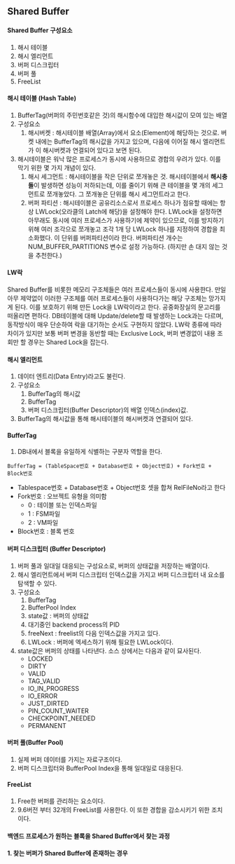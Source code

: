 ## Shared Buffer

#### Shared Buffer 구성요소
1. 해시 테이블
2. 해시 엘리먼트
3. 버퍼 디스크립터
4. 버퍼 풀
5. FreeList

#### 해시 테이블 (Hash Table)
1. BufferTag(버퍼의 주민번호같은 것)의 해시함수에 대입한 해시값이 모여 있는 배열
2. 구성요소
   1. 해시버켓 : 해시테이블 배열(Array)에서 요소(Element)에 해당하는 것으로. 버켓 내에는 BufferTag의 해시값을 가지고 있으며, 다음에 이어질 해시 엘리먼트가 이 해시버켓과 연결되어 있다고 보면 된다.
4. 해시테이블은 워낙 많은 프로세스가 동시에 사용하므로 경합의 우려가 있다. 이를 막기 위한 몇 가지 개념이 있다.
   1. 해시 세그먼트 : 해시테이블을 작은 단위로 쪼개놓은 것. 해시테이블에서 **해시충돌**이 발생하면 성능이 저하되는데, 이를 줄이기 위해 큰 테이블을 몇 개의 세그먼트로 쪼개놓았다. 그 쪼개놓은 단위를 해시 세그먼트라고 한다.
   3. 버퍼 파티션 : 해시테이블은 공유리소스로서 프로세스 하나가 점유할 때에는 항상 LWLock(오라클의 Latch에 해당)을 설정해야 한다. LWLock을 설정하면 아무래도 동시에 여러 프로세스가 사용하기에 제약이 있으므로, 이를 방지하기 위해 여러 조각으로 쪼개놓고 조각 1개 당 LWLock 하나를 지정하여 경합을 최소화했다. 이 단위를 버퍼파티션이라 한다. 버퍼파티션 개수는 NUM_BUFFER_PARTITIONS 변수로 설정 가능하다. (하지만 손 대지 않는 것을 추천한다.)

#### LW락
Shared Buffer를 비롯한 메모리 구조체들은 여러 프로세스들이 동시에 사용한다. 만일 아무 제약없이 이러한 구조체를 여러 프로세스들이 사용하다가는 해당 구조체는 망가지게 된다. 이를 보호하기 위해 만든 Lock을 LW락이라고 한다. 공중화장실의 문고리를 떠올리면 편하다. DB테이블에 대해 Update/delete할 때 발생하는 Lock과는 다르며, 동작방식이 매우 단순하여 락을 대기하는 순서도 구현하지 않았다. LW락 종류에 따라 차이가 있지만 보통 버퍼 변경을 동반할 때는 Exclusive Lock, 버퍼 변경없이 내용 조회만 할 경우는 Shared Lock을 잡는다.

#### 해시 엘리먼트
1. 데이터 엔트리(Data Entry)라고도 불린다.
2. 구성요소
   1. BufferTag의 해시값
   2. BufferTag
   3. 버퍼 디스크립터(Buffer Descriptor)의 배열 인덱스(index)값.
3. BufferTag의 해시값을 통해 해시테이블의 해시버켓과 연결되어 있다.

#### BufferTag
1. DB내에서 블록을 유일하게 식별하는 구분자 역할을 한다.
```
BufferTag = (TableSpace번호 + Database번호 + Object번호) + Fork번호 + Block번호
```
- Tablespace번호 + Database번호 + Object번호 셋을 합쳐 RelFileNo라고 한다
- Fork번호 : 오브젝트 유형을 의미함
  - 0 : 테이블 또는 인덱스파일
  - 1 : FSM파일
  - 2 : VM파일
- Block번호 : 블록 번호

#### 버퍼 디스크립터 (Buffer Descriptor)
1. 버퍼 풀과 일대일 대응되는 구성요소로, 버퍼의 상태값을 저장하는 배열이다.
2. 해시 엘리먼트에서 버퍼 디스크립터 인덱스값을 가지고 버퍼 디스크립터 내 요소를 탐색할 수 있다.
3. 구성요소
   1. BufferTag
   2. BufferPool Index
   3. state값 : 버퍼의 상태값
   4. 대기중인 backend process의 PID
   5. freeNext : freelist의 다음 인덱스값을 가지고 있다.
   6. LWLock : 버퍼에 엑세스하기 위해 필요한 LWLock이다.
4. state값은 버퍼의 상태를 나타낸다. 소스 상에서는 다음과 같이 묘사된다.
   - LOCKED
   - DIRTY
   - VALID
   - TAG_VALID
   - IO_IN_PROGRESS
   - IO_ERROR
   - JUST_DIRTED
   - PIN_COUNT_WAITER
   - CHECKPOINT_NEEDED
   - PERMANENT
  
#### 버퍼 풀(Buffer Pool)
1. 실제 버퍼 데이터를 가지는 자료구조이다.
2. 버퍼 디스크립터와 BufferPool Index을 통해 일대일로 대응된다.

#### FreeList
1. Free한 버퍼를 관리하는 요소이다.
2. 9.6버전 부터 32개의 FreeList를 사용한다. 이 또한 경합을 감소시키기 위한 조치이다.

#### 백엔드 프로세스가 원하는 블록을 Shared Buffer에서 찾는 과정
#### 1. 찾는 버퍼가 Shared Buffer에 존재하는 경우


